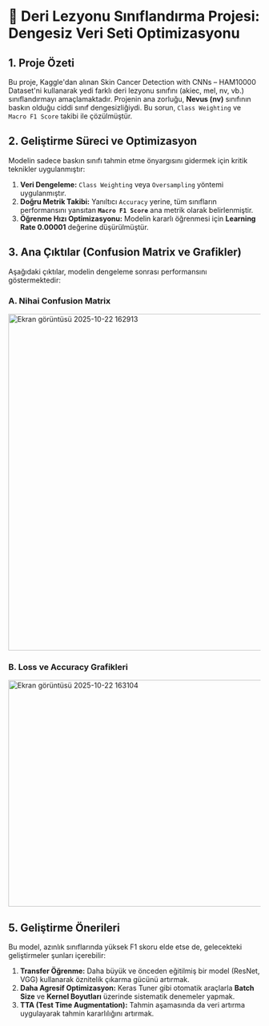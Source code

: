 # 🔬 Deri Lezyonu Sınıflandırma Projesi: Dengesiz Veri Seti Optimizasyonu

## 1. Proje Özeti 

Bu proje, Kaggle'dan alınan Skin Cancer Detection with CNNs – HAM10000 Dataset'ni kullanarak yedi farklı deri lezyonu sınıfını (akiec, mel, nv, vb.) sınıflandırmayı amaçlamaktadır. Projenin ana zorluğu, **Nevus (nv)** sınıfının baskın olduğu ciddi sınıf dengesizliğiydi. Bu sorun, `Class Weighting` ve `Macro F1 Score` takibi ile çözülmüştür.

## 2. Geliştirme Süreci ve Optimizasyon

Modelin sadece baskın sınıfı tahmin etme önyargısını gidermek için kritik teknikler uygulanmıştır:

1.  **Veri Dengeleme:** `Class Weighting` veya `Oversampling` yöntemi uygulanmıştır.
2.  **Doğru Metrik Takibi:** Yanıltıcı `Accuracy` yerine, tüm sınıfların performansını yansıtan **`Macro F1 Score`** ana metrik olarak belirlenmiştir.
3.  **Öğrenme Hızı Optimizasyonu:** Modelin kararlı öğrenmesi için **Learning Rate $0.00001$** değerine düşürülmüştür.

## 3. Ana Çıktılar (Confusion Matrix ve Grafikler)

Aşağıdaki çıktılar, modelin dengeleme sonrası performansını göstermektedir:

### A. Nihai Confusion Matrix
<img width="801" height="673" alt="Ekran görüntüsü 2025-10-22 162913" src="https://github.com/user-attachments/assets/d4eec5a2-1541-4511-8e9a-c497b3525ed9" />
 

### B. Loss ve Accuracy Grafikleri
<img width="1241" height="453" alt="Ekran görüntüsü 2025-10-22 163104" src="https://github.com/user-attachments/assets/0beae635-97be-4d74-8eec-ed5c0871d39f" />


## 5. Geliştirme Önerileri

Bu model, azınlık sınıflarında yüksek F1 skoru elde etse de, gelecekteki geliştirmeler şunları içerebilir:

1.  **Transfer Öğrenme:** Daha büyük ve önceden eğitilmiş bir model (ResNet, VGG) kullanarak öznitelik çıkarma gücünü artırmak.
2.  **Daha Agresif Optimizasyon:** Keras Tuner gibi otomatik araçlarla **Batch Size** ve **Kernel Boyutları** üzerinde sistematik denemeler yapmak.
3.  **TTA (Test Time Augmentation):** Tahmin aşamasında da veri artırma uygulayarak tahmin kararlılığını artırmak.
